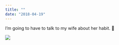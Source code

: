 ```yaml
---
title: ""
date: "2018-04-19"
---
```


I’m going to have to talk to my wife about her habit. 🤑

![](http://gilcreque.files.wordpress.com/2018/04/e196438fe3c545a38543892e9b31eb1a.jpg)
